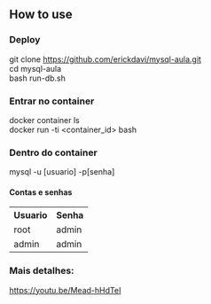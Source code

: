 ## How to use

### Deploy
git clone https://github.com/erickdavi/mysql-aula.git<br>
cd mysql-aula<br>
bash run-db.sh

### Entrar no container
docker container ls<br>
docker run -ti <container_id> bash<br>

### Dentro do container
mysql -u [usuario] -p[senha]
  
#### Contas e senhas

<table>
  <tr>
    <th>Usuario</th>
    <th>Senha</th>
  </tr>
  <tr>
    <td>root</td>
    <td>admin</td>
  </tr>
  
  <tr>
    <td>admin</td>
    <td>admin</td>
  </tr>
</table>

### Mais detalhes:
https://youtu.be/Mead-hHdTeI
